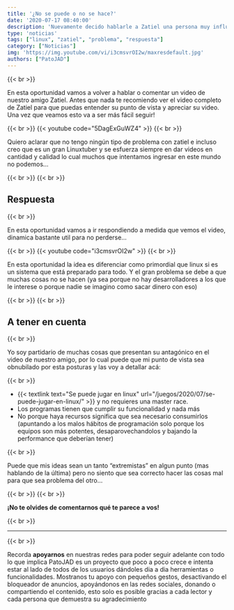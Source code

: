 ```yaml
---
title: '¿No se puede o no se hace?'
date: '2020-07-17 08:40:00'
description: 'Nuevamente decido hablarle a Zatiel una persona muy influyente dentro de este mundo y esta bueno marcar diferencias'
type: 'noticias'
tags: ["linux", "zatiel", "problema", "respuesta"]
category: ["Noticias"]
img: 'https://img.youtube.com/vi/i3cmsvrOI2w/maxresdefault.jpg'
authors: ["PatoJAD"]
---
```


{{< br >}}

En esta oportunidad vamos a volver a hablar o comentar un video de nuestro amigo Zatiel. Antes que nada te recomiendo ver el video completo de Zatiel para que puedas entender su punto de vista y apreciar su video. Una vez que veamos esto va a ser más fácil seguir!

{{< br >}}
{{< youtube code="5DagExGuWZ4" >}}
{{< br >}}

Quiero aclarar que no tengo ningún tipo de problema con zatiel e incluso creo que es un gran Linuxtuber y se esfuerza siempre en dar videos en cantidad y calidad lo cual muchos que intentamos ingresar en este mundo no podemos...

{{< br >}}
{{< br >}}

## Respuesta

{{< br >}}

En esta oportunidad vamos a ir respondiendo a medida que vemos el video, dinamica bastante util para no perderse…

{{< br >}}
{{< youtube code="i3cmsvrOI2w" >}}
{{< br >}}

En esta oportunidad la idea es diferenciar como primordial que linux si es un sistema que está preparado para todo. Y el gran problema se debe a que muchas cosas no se hacen (ya sea porque no hay desarrolladores a los que le interese o porque nadie se imagino como sacar dinero con eso)

{{< br >}}
{{< br >}}

## A tener en cuenta

{{< br >}}

Yo soy partidario de muchas cosas que presentan su antagónico en el video de nuestro amigo, por lo cual puede que mi punto de vista sea obnubilado por esta posturas y las voy a detallar acá:

{{< br >}}

* {{< textlink text="Se puede jugar en linux" url="/juegos/2020/07/se-puede-jugar-en-linux/" >}} y no requieres una master race.
* Los programas tienen que cumplir su funcionalidad y nada más
* No porque haya recursos significa que sea necesario consumirlos (apuntando a los malos hábitos de programación solo porque los equipos son más potentes, desaparovechandolos y bajando la performance que deberían tener)

{{< br >}}

Puede que mis ideas sean un tanto “extremistas” en algun punto (mas hablando de la última) pero no siento que sea correcto hacer las cosas mal para que sea problema del otro…

{{< br >}}
{{< br >}}

**¡No te olvides de comentarnos qué te parece a vos!**

{{< br >}}

---

{{< br >}}

Recorda **apoyarnos** en nuestras redes para poder seguir adelante con todo lo que implica PatoJAD es un proyecto que poco a poco crece e intenta estar al lado de todos de los usuarios dándoles dia a dia herramientas o funcionalidades. Mostranos tu apoyo con pequeños gestos, desactivando el bloqueador de anuncios, apoyándonos en las redes sociales, donando o compartiendo el contenido, esto solo es posible gracias a cada lector y cada persona que demuestra su agradecimiento
